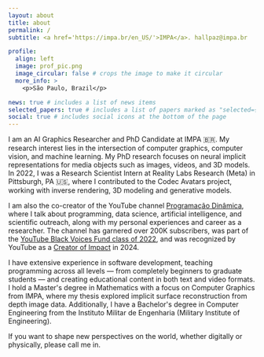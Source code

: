 ```yaml
---
layout: about
title: about
permalink: /
subtitle: <a href='https://impa.br/en_US/'>IMPA</a>. hallpaz@impa.br

profile:
  align: left
  image: prof_pic.png
  image_circular: false # crops the image to make it circular
  more_info: >
    <p>São Paulo, Brazil</p>

news: true # includes a list of news items
selected_papers: true # includes a list of papers marked as "selected={true}"
social: true # includes social icons at the bottom of the page
---
```


I am an AI Graphics Researcher and PhD Candidate at IMPA 🇧🇷. My research interest lies in the intersection of computer graphics, computer vision, and machine learning. My PhD research focuses on neural implicit representations for media objects such as images, videos, and 3D models. In 2022, I was a Research Scientist Intern at Reality Labs Research (Meta) in Pittsburgh, PA 🇺🇸, where I contributed to the Codec Avatars project, working with inverse rendering, 3D modeling and generative models.

I am also the co-creator of the YouTube channel [Programação Dinâmica](http://youtube.com/@pgdinamica), where I talk about programming, data science, artificial intelligence, and scientific outreach, along with my personal experiences and career as a researcher. The channel has garnered over 200K subscribers, was part of the [YouTube Black Voices Fund class of 2022](https://blog.youtube/intl/pt-br/news-and-events/brasil-fundo-vozes-negras-2022/), and was recognized by YouTube as a [Creator of Impact](https://blog.youtube/intl/pt-br/news-and-events/criadores-de-impacto-ampliando-horizontes-e-fortalecendo-a-comunidade/) in 2024.

I have extensive experience in software development, teaching programming across all levels — from completely beginners to graduate students — and creating educational content in both text and video formats. I hold a Master's degree in Mathematics with a focus on Computer Graphics from IMPA, where my thesis explored implicit surface reconstruction from depth image data. Additionally, I have a Bachelor's degree in Computer Engineering from the Instituto Militar de Engenharia (Military Institute of Engineering).

If you want to shape new perspectives on the world, whether digitally or physically, please call me in.